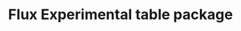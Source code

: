 ---
title: Flux Experimental table package
list_title: Table package
description: >
  The Flux experimental table package provides tools working with Flux tables.
  Import the `experimental/table` package.
menu:
  influxdb_cloud_ref:
    name: Table
    identifier: table-exp
    parent: Experimental
weight: 301
influxdb/cloud/tags: [functions, table, package]
cascade:
  introduced: 0.115.0
---